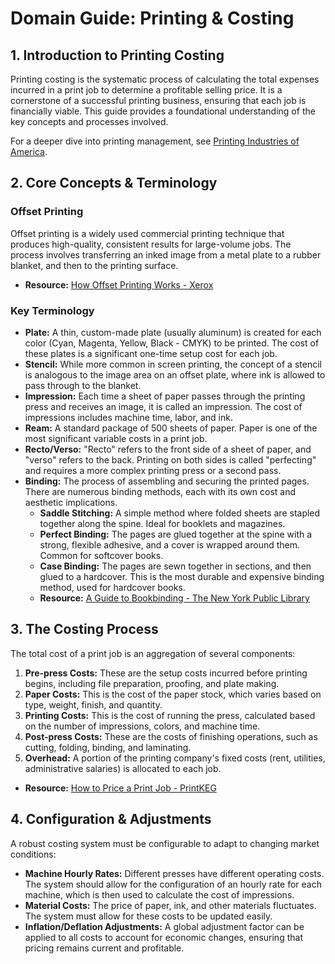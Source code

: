 # Domain Guide: Printing & Costing

## 1. Introduction to Printing Costing

Printing costing is the systematic process of calculating the total expenses incurred in a print job to determine a profitable selling price. It is a cornerstone of a successful printing business, ensuring that each job is financially viable. This guide provides a foundational understanding of the key concepts and processes involved.

For a deeper dive into printing management, see [Printing Industries of America](https://www.printing.org/).

## 2. Core Concepts & Terminology

### Offset Printing

Offset printing is a widely used commercial printing technique that produces high-quality, consistent results for large-volume jobs. The process involves transferring an inked image from a metal plate to a rubber blanket, and then to the printing surface.

*   **Resource:** [How Offset Printing Works - Xerox](https://www.xerox.com/en-us/digital-printing/insights/offset-printing)

### Key Terminology

*   **Plate:** A thin, custom-made plate (usually aluminum) is created for each color (Cyan, Magenta, Yellow, Black - CMYK) to be printed. The cost of these plates is a significant one-time setup cost for each job.
*   **Stencil:** While more common in screen printing, the concept of a stencil is analogous to the image area on an offset plate, where ink is allowed to pass through to the blanket.
*   **Impression:** Each time a sheet of paper passes through the printing press and receives an image, it is called an impression. The cost of impressions includes machine time, labor, and ink.
*   **Ream:** A standard package of 500 sheets of paper. Paper is one of the most significant variable costs in a print job.
*   **Recto/Verso:** "Recto" refers to the front side of a sheet of paper, and "verso" refers to the back. Printing on both sides is called "perfecting" and requires a more complex printing press or a second pass.
*   **Binding:** The process of assembling and securing the printed pages. There are numerous binding methods, each with its own cost and aesthetic implications.
    *   **Saddle Stitching:** A simple method where folded sheets are stapled together along the spine. Ideal for booklets and magazines.
    *   **Perfect Binding:** The pages are glued together at the spine with a strong, flexible adhesive, and a cover is wrapped around them. Common for softcover books.
    *   **Case Binding:** The pages are sewn together in sections, and then glued to a hardcover. This is the most durable and expensive binding method, used for hardcover books.
    *   **Resource:** [A Guide to Bookbinding - The New York Public Library](https://www.nypl.org/blog/2013/10/08/guide-bookbinding)

## 3. The Costing Process

The total cost of a print job is an aggregation of several components:

1.  **Pre-press Costs:** These are the setup costs incurred before printing begins, including file preparation, proofing, and plate making.
2.  **Paper Costs:** This is the cost of the paper stock, which varies based on type, weight, finish, and quantity.
3.  **Printing Costs:** This is the cost of running the press, calculated based on the number of impressions, colors, and machine time.
4.  **Post-press Costs:** These are the costs of finishing operations, such as cutting, folding, binding, and laminating.
5.  **Overhead:** A portion of the printing company's fixed costs (rent, utilities, administrative salaries) is allocated to each job.

*   **Resource:** [How to Price a Print Job - PrintKEG](https://www.printkeg.com/blog/how-to-price-a-print-job)

## 4. Configuration & Adjustments

A robust costing system must be configurable to adapt to changing market conditions:

*   **Machine Hourly Rates:** Different presses have different operating costs. The system should allow for the configuration of an hourly rate for each machine, which is then used to calculate the cost of impressions.
*   **Material Costs:** The price of paper, ink, and other materials fluctuates. The system must allow for these costs to be updated easily.
*   **Inflation/Deflation Adjustments:** A global adjustment factor can be applied to all costs to account for economic changes, ensuring that pricing remains current and profitable.